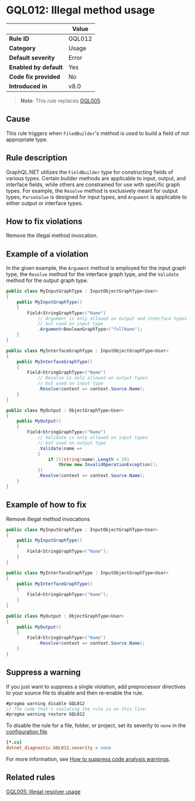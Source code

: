 # GQL012: Illegal method usage

|                        | Value  |
| ---------------------- | ------ |
| **Rule ID**            | GQL012 |
| **Category**           | Usage  |
| **Default severity**   | Error  |
| **Enabled by default** | Yes    |
| **Code fix provided**  | No     |
| **Introduced in**      | v8.0   |

> **Note**: This rule replaces [GQL005](../gql005.md)

## Cause

This rule triggers when `FiledBuilder`'s method is used to build a field of not
appropriate type.

## Rule description

GraphQL.NET utilizes the `FieldBuilder` type for constructing fields of various
types. Certain builder methods are applicable to input, output, and interface
fields, while others are constrained for use with specific graph types. For
example, the `Resolve` method is exclusively meant for output types,
`ParseValue` is designed for input types, and `Argument` is applicable to either
output or interface types.

## How to fix violations

Remove the illegal method invocation.

## Example of a violation

In the given example, the `Argument` method is employed for the input graph
type, the `Resolve` method for the interface graph type, and the `Validate`
method for the output graph type.

```c#
public class MyInputGraphType : InputObjectGraphType<User>
{
    public MyInputGraphType()
    {
        Field<StringGraphType>("Name")
            // Argument is only allowed on output and interface types
            // but used on input type
            .Argument<BooleanGraphType>("fullName");
    }
}

public class MyInterfaceGraphType : InputObjectGraphType<User>
{
    public MyInterfaceGraphType()
    {
        Field<StringGraphType>("Name")
            // Resolve is only allowed on output types
            // but used on input type
            .Resolve(context => context.Source.Name);
    }
}

public class MyOutput : ObjectGraphType<User>
{
    public MyOutput()
    {
        Field<StringGraphType>("Name")
            // Validate is only allowed on input types
            // but used on output type
            .Validate(name =>
            {
                if (((string)name).Length < 20)
                    throw new InvalidOperationException();
            })
            .Resolve(context => context.Source.Name);
    }
}
```

## Example of how to fix

Remove illegal method invocations

```c#
public class MyInputGraphType : InputObjectGraphType<User>
{
    public MyInputGraphType()
    {
        Field<StringGraphType>("Name");
    }
}

public class MyInterfaceGraphType : InputObjectGraphType<User>
{
    public MyInterfaceGraphType()
    {
        Field<StringGraphType>("Name");
    }
}

public class MyOutput : ObjectGraphType<User>
{
    public MyOutput()
    {
        Field<StringGraphType>("Name")
            .Resolve(context => context.Source.Name);
    }
}
```

## Suppress a warning

If you just want to suppress a single violation, add preprocessor directives to
your source file to disable and then re-enable the rule.

```csharp
#pragma warning disable GQL012
// The code that's violating the rule is on this line.
#pragma warning restore GQL012
```

To disable the rule for a file, folder, or project, set its severity to `none`
in the
[configuration file](https://learn.microsoft.com/en-us/dotnet/fundamentals/code-analysis/configuration-files).

```ini
[*.cs]
dotnet_diagnostic.GQL012.severity = none
```

For more information, see
[How to suppress code analysis warnings](https://learn.microsoft.com/en-us/dotnet/fundamentals/code-analysis/suppress-warnings).

## Related rules

[GQL005: Illegal resolver usage](../gql005)
